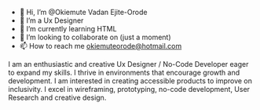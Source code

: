 - 👋 Hi, I’m @Okiemute Vadan Ejite-Orode
- 👀 I’m a Ux Designer
- 🌱 I’m currently learning HTML
- 💞️ I’m looking to collaborate on (just a moment)
- 📫 How to reach me okiemuteorode@hotmail.com


I am an enthusiastic and creative Ux Designer / No-Code Developer eager to expand my skills. I thrive in environments that encourage growth and development. I am interested in creating accessible products to improve on inclusivity. I excel in wireframing, prototyping, no-code development, User Research and creative design.

